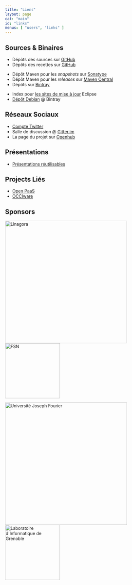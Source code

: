 ```yaml
---
title: "Liens"
layout: page
cat: "main"
id: "links"
menus: [ "users", "links" ]
---
```


## Sources & Binaires

* Dépôts des sources sur [GitHub](https://github.com/roboconf)
* Dépôts des recettes sur [GitHub](https://github.com/roboconf-recipes)

<!-- -->

* Dépôt Maven pour les *snapshots* sur [Sonatype](https://oss.sonatype.org/content/repositories/snapshots/net/roboconf/)
* Dépôt Maven pour les *releases* sur [Maven Central](http://repo1.maven.org/maven2/net/roboconf/)
* Dépôts sur [Bintray](https://bintray.com/roboconf)

<!-- -->

* Index pour [les sites de mise à jour](https://dl.bintray.com/roboconf/roboconf-eclipse/) Eclipse
* [Dépôt Debian](https://dl.bintray.com/roboconf/roboconf-debian-packages/) @ Bintray

## Réseaux Sociaux

* [Compte Twitter](https://twitter.com/Roboconf)
* Salle de discussion @ [Gitter.im](https://gitter.im/roboconf/roboconf)
* La page du projet sur [Openhub](https://www.openhub.net/p/roboconf)

## Présentations

* [Présentations réutilisables](presentations-reutilisables.html)

## Projects Liés

* [Open PaaS](http://open-paas.org/)
* [OCCIware](http://www.occiware.org/bin/view/Main/)

## Sponsors

<a href="http://linagora.com/"><img src="/resources/img/sponsor-linagora.gif" alt="Linagora" width="400" /></a>
<img src="/resources/img/sponsor-fsn.jpg" alt="FSN" height="180" />

<a href="http://www.ujf-grenoble.fr/"><img src="/resources/img/sponsor-ujf.jpg" alt="Université Joseph Fourier" width="400" /></a>
<a href="http://www.liglab.fr/"><img src="/resources/img/sponsor-lig.jpg" alt="Laboratoire d'Informatique de Grenoble" height="180" /></a>
